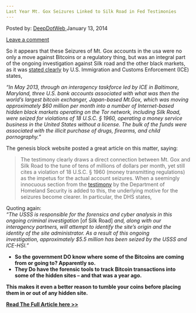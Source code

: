 ```yaml
---
Last Year Mt. Gox Seizures Linked to Silk Road in Fed Testimonies
---
```

<article class="post-listing post-3436 post type-post status-publish format-standard has-post-thumbnail hentry  tag-fed tag-gox tag-linked tag-mt tag-seizures tag-testimonies tag-year">
<div class="post-inner">
<span>Posted by: <a href="https://www.deepdotweb.com/author/admin/" title="">DeepDotWeb </a></span>
<span>January 13, 2014</span>

<span><a href="https://www.deepdotweb.com/2014/01/13/last-year-mt-gox-seizures-linked-to-silk-road-in-fed-testimonies/#respond">Leave a comment</a></span>


<p dir="ltr">So it appears that these Seizures of Mt. Gox accounts in the usa were no only a move against Bitcoins or a regulatory thing, but was an integral part of the ongoing investigation against Silk road and the other black markets, as it was <a href="https://www.dhs.gov/news/2013/11/18/ice-statement-record-senate-committee-homeland-security-and-governmental-affairs" target="_blank">stated clearly</a> by U.S. Immigration and Customs Enforcement (ICE) states,</p>
<p><em>“In May 2013, through an interagency taskforce led by ICE in Baltimore, Maryland, three U.S. bank accounts associated with what was then the world’s largest bitcoin exchanger, Japan-based Mt.Gox, which was moving approximately $60 million per month into a number of Internet-based hidden black markets operating on the Tor network, including Silk Road, were seized for violations of 18 U.S.C. § 1960, operating a money service business in the United States without a license. The bulk of the funds were associated with the illicit purchase of drugs, firearms, and child pornography.”</em></p>
<p>The genesis block website posted a great article on this matter, saying:</p>
<blockquote><p>The testimony clearly draws a direct connection between Mt. Gox and Silk Road to the tune of tens of millions of dollars per month, yet still cites a violation of 18 U.S.C. § 1960 (money transmitting regulations) as the impetus for the actual account seizures. When a seemingly innocuous section from the <a href="http://www.scribd.com/doc/184579094/Virtual-Currency-Response-LettersFederal-Agencies-Respond-to-Homeland-Security-Committee-Questions-on-Digital-Currencies" target="_blank">testimony</a> by the Department of Homeland Security is added to this, the underlying motive for the seizures become clearer. In particular, the DHS states,</p></blockquote>
<p>Quoting again:<br/>
<em>“The USSS is responsible for the forensics and cyber analysis in this ongoing criminal investigation </em>[of Silk Road]<em> and, along with our interagency partners, will attempt to identify the site’s origin and the identity of the site administrator. As a result of this ongoing investigation, approximately $5.5 million has been seized by the USSS and ICE-HSI.”</em></p>
<ul>
<li><strong>So the government DO know where some of the Bitcoins are coming from or going to? Apparently so. </strong></li>
<li><strong>They Do have the forensic tools to track Bitcoin transactions into some of the hidden sites &#8211; and that was a year ago.</strong></li>
</ul>
<p><strong>This makes it even a better reason to tumble your coins before placing them in or out of any hidden site.</strong></p>
<p><strong><a href="http://thegenesisblock.com/mt-gox-seizures-linked-silk-road-fed-testimonies/" target="_blank">Read The Full Article here &gt;&gt;</a></strong></p>
</div>

<span style="display:none" class="updated">2014-01-13</span>
<div style="display:none" class="vcard author" itemprop="author" itemscope itemtype="http://schema.org/Person"><strong class="fn" itemprop="name">